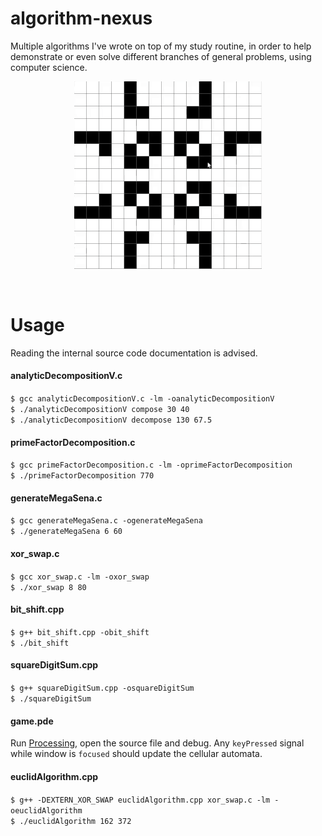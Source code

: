 <!-- Index -->
# algorithm-nexus
Multiple algorithms I've wrote on top of my study routine, in order to help demonstrate or even solve different branches of general problems, using computer science.

<!-- Preview -->
<p align="center">
    <img src=".media/game_preview.gif" width=300px>
</p><br>

<!-- Usage -->
# Usage
Reading the internal source code documentation is advised.
#### analyticDecompositionV.c
`$ gcc analyticDecompositionV.c -lm -oanalyticDecompositionV`<br>
`$ ./analyticDecompositionV compose 30 40`<br>
`$ ./analyticDecompositionV decompose 130 67.5`<br>
#### primeFactorDecomposition.c
`$ gcc primeFactorDecomposition.c -lm -oprimeFactorDecomposition`<br>
`$ ./primeFactorDecomposition 770`<br>
#### generateMegaSena.c
`$ gcc generateMegaSena.c -ogenerateMegaSena`<br>
`$ ./generateMegaSena 6 60`<br>
#### xor_swap.c
`$ gcc xor_swap.c -lm -oxor_swap`<br>
`$ ./xor_swap 8 80`<br>
#### bit_shift.cpp
`$ g++ bit_shift.cpp -obit_shift`<br>
`$ ./bit_shift`
<!-- #### ITA-escolha-de-especialidade.cpp
`$ g++ ITA-escolha-de-especialidade.cpp`<br>
`$ ./a.out`<br> -->
#### squareDigitSum.cpp
`$ g++ squareDigitSum.cpp -osquareDigitSum`<br>
`$ ./squareDigitSum`<br>
#### game.pde
Run [Processing](https://processing.org/download), open the source file and debug. Any `keyPressed` signal while window is `focused` should update the cellular automata.
#### euclidAlgorithm.cpp
`$ g++ -DEXTERN_XOR_SWAP euclidAlgorithm.cpp xor_swap.c -lm -oeuclidAlgorithm`<br>
`$ ./euclidAlgorithm 162 372`<br>

